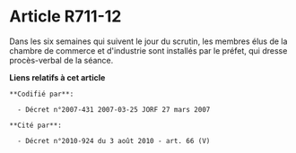 # Article R711-12

Dans les six semaines qui suivent le jour du scrutin, les membres élus de la chambre de commerce et d'industrie sont
installés par le préfet, qui dresse procès-verbal de la séance.

**Liens relatifs à cet article**

	**Codifié par**:

	  - Décret n°2007-431 2007-03-25 JORF 27 mars 2007

	**Cité par**:

	  - Décret n°2010-924 du 3 août 2010 - art. 66 (V)
